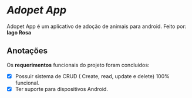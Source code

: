 # *Adopet App*
Adopet App é um aplicativo de adoção de animais para android.
Feito por: **Iago Rosa**
## Anotações
Os **requerimentos** funcionais do projeto foram concluídos:

* [x] Possuir sistema de CRUD ( Create, read, update e delete) 100% funcional.
* [x] Ter suporte para dispositivos Android.